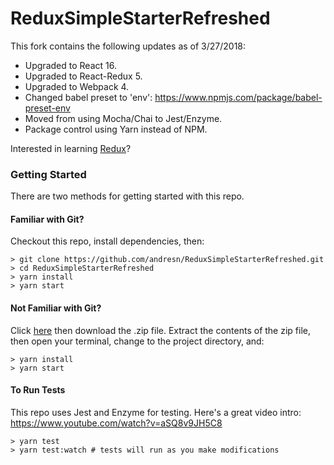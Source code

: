 # ReduxSimpleStarterRefreshed

This fork contains the following updates as of 3/27/2018:
- Upgraded to React 16.
- Upgraded to React-Redux 5.
- Upgraded to Webpack 4.
- Changed babel preset to 'env': https://www.npmjs.com/package/babel-preset-env 
- Moved from using Mocha/Chai to Jest/Enzyme.
- Package control using Yarn instead of NPM.

Interested in learning [Redux](https://www.udemy.com/react-redux/)?

### Getting Started

There are two methods for getting started with this repo.

#### Familiar with Git?
Checkout this repo, install dependencies, then:

```
> git clone https://github.com/andresn/ReduxSimpleStarterRefreshed.git
> cd ReduxSimpleStarterRefreshed
> yarn install
> yarn start
```

#### Not Familiar with Git?
Click [here](https://github.com/andresn/ReduxSimpleStarterRefreshed/releases) then download the .zip file.  Extract the contents of the zip file, then open your terminal, change to the project directory, and:

```
> yarn install
> yarn start
```

#### To Run Tests
This repo uses Jest and Enzyme for testing. Here's a great video intro: https://www.youtube.com/watch?v=aSQ8v9JH5C8

```
> yarn test
> yarn test:watch # tests will run as you make modifications
```
